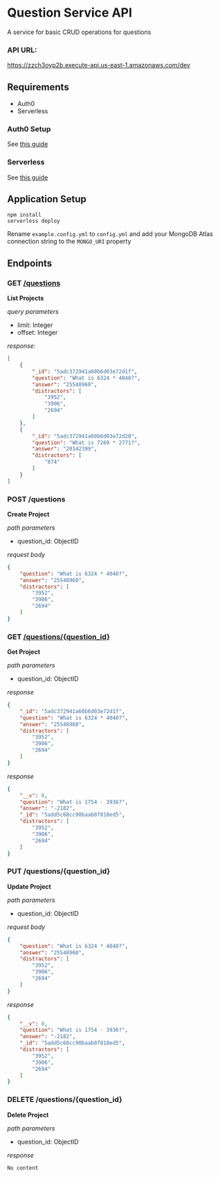 # Question Service API
A service for basic CRUD operations for questions

### API URL:
https://zzch3oyp2b.execute-api.us-east-1.amazonaws.com/dev

## Requirements
- Auth0
- Serverless

### Auth0 Setup
See [this guide](https://auth0.com/docs/integrations/aws-api-gateway/custom-authorizers)

### Serverless
See [this guide](https://auth0.com/docs/integrations/aws-api-gateway/custom-authorizers)

## Application Setup

```
npm install
serverless deploy
```

Rename `example.config.yml` to `config.yml` and add your MongoDB Atlas connection string to the `MONGO_URI` property

## Endpoints

### GET [/questions](https://zzch3oyp2b.execute-api.us-east-1.amazonaws.com/dev/questions)
**List Projects**

*query parameters*
- limit: Integer
- offset: Integer

*response:*
```json
[
    {
        "_id": "5adc372941a60b6d03e72d1f",
        "question": "What is 6324 * 4040?",
        "answer": "25548960",
        "distractors": [
            "3952",
            "3906",
            "2694"
        ]
    },
    {
        "_id": "5adc372941a60b6d03e72d20",
        "question": "What is 7269 * 2771?",
        "answer": "20142399",
        "distractors": [
            "874"
        ]
    }
]
```

### POST /questions
**Create Project**

*path parameters*
- question_id: ObjectID

*request body*
```json
{
    "question": "What is 6324 * 4040?",
    "answer": "25548960",
    "distractors": [
        "3952",
        "3906",
        "2694"
    ]
}
```

### GET [/questions/{question_id}](https://zzch3oyp2b.execute-api.us-east-1.amazonaws.com/dev/questions/5adc372941a60b6d03e72d1c)
**Get Project**

*path parameters*
- question_id: ObjectID

*response*
```json
{
    "_id": "5adc372941a60b6d03e72d1f",
    "question": "What is 6324 * 4040?",
    "answer": "25548960",
    "distractors": [
        "3952",
        "3906",
        "2694"
    ]
}
```

*response*
```json
{
    "__v": 0,
    "question": "What is 1754 - 3936?",
    "answer": "-2182",
    "_id": "5add5c68cc90baab0f818ed5",
    "distractors": [
        "3952",
        "3906",
        "2694"
    ]
}
```

### PUT /questions/{question_id}
**Update Project**

*path parameters*
- question_id: ObjectID

*request body*
```json
{
    "question": "What is 6324 * 4040?",
    "answer": "25548960",
    "distractors": [
        "3952",
        "3906",
        "2694"
    ]
}
```

*response*
```json
{
    "__v": 0,
    "question": "What is 1754 - 3936?",
    "answer": "-2182",
    "_id": "5add5c68cc90baab0f818ed5",
    "distractors": [
        "3952",
        "3906",
        "2694"
    ]
}
```

### DELETE /questions/{question_id}
**Delete Project**

*path parameters*
- question_id: ObjectID

*response*
```
No content
```
